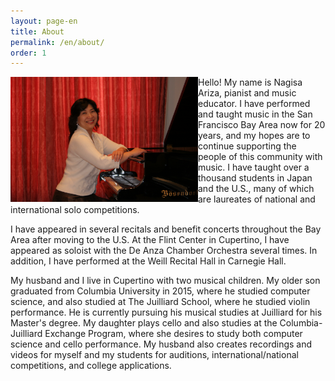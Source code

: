 ```yaml
---
layout: page-en
title: About
permalink: /en/about/
order: 1
---
```


<img class="float-left" src="/img/nagisa ariza red curtain.jpg" alt="" width="300px" style="float:left;">

Hello! My name is Nagisa Ariza, pianist and music educator.
I have performed and taught music in the San Francisco Bay Area now for 20 years, and my hopes are to continue supporting the people of this community with music. I have taught over a thousand students in Japan and the U.S., many of which are laureates of national and international solo competitions. 

I have appeared in several recitals and benefit concerts throughout the Bay Area after moving to the U.S. At the Flint Center in Cupertino, I have appeared as soloist with the De Anza Chamber Orchestra several times. In addition, I have performed at the Weill Recital Hall in Carnegie Hall.

My husband and I live in Cupertino with two musical children. My older son graduated from Columbia University in 2015, where he studied computer science, and also studied at The Juilliard School, where he studied violin performance. He is currently pursuing his musical studies at Juilliard for his Master's degree. My daughter plays cello and also studies at the Columbia-Juilliard Exchange Program, where she desires to study both computer science and cello performance. My husband also creates recordings and videos for myself and my students for auditions, international/national competitions, and college applications.

